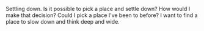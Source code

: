 Settling down.
Is it possible to pick a place and settle down? How would I make that decision? Could I pick a place I’ve been to before? I want to find a place to slow down and think deep and wide. 